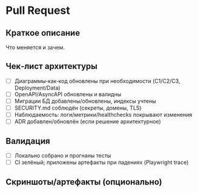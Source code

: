 # Pull Request

## Краткое описание

Что меняется и зачем.

## Чек‑лист архитектуры

- [ ] Диаграммы‑как‑код обновлены при необходимости (C1/C2/C3, Deployment/Data)
- [ ] OpenAPI/AsyncAPI обновлены и валидны
- [ ] Миграции БД добавлены/обновлены, индексы учтены
- [ ] SECURITY.md соблюдён (секреты, домены, TLS)
- [ ] Наблюдаемость: логи/метрики/healthchecks покрывают изменения
- [ ] ADR добавлен/обновлён (если решение архитектурное)

## Валидация

- [ ] Локально собрано и прогнаны тесты
- [ ] CI зелёный; приложены артефакты при падениях (Playwright trace)

## Скриншоты/артефакты (опционально)
